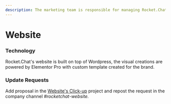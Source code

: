 ```yaml
---
description: The marketing team is responsible for managing Rocket.Chat's website.
---
```


# Website

### Technology

Rocket.Chat's website is built on top of Wordpress, the visual creations are powered by Elementor Pro with custom template created for the brand. 

### Update Requests

Add proposal in the [Website's Click-up](https://app.clickup.com/4207297/v/l/5-16547068-1?pr=3058186) project and repost the request in the company channel _\#rocketchat-website._



